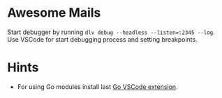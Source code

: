 # Awesome Mails

Start debugger by running `dlv debug --headless --listen=:2345 --log`. Use VSCode for start debugging process and setting breakpoints.

# Hints
* For using Go modules install last [Go VSCode extension](https://github.com/Microsoft/vscode-go/wiki/Use-the-beta-version-of-the-latest-Go-extension).
